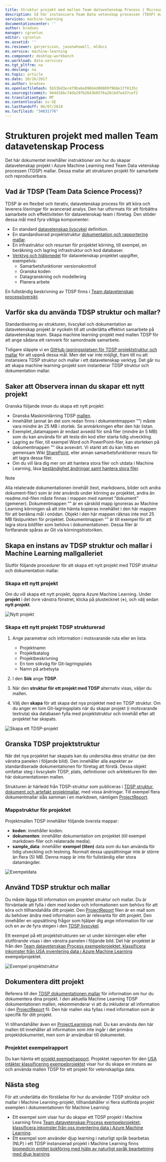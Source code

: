 ```yaml
---
title: Struktur projekt med mallen Team datavetenskap Process | Microsoft Docs
description: Så här instansiera Team Data vetenskap processen (TDSP) mallar i Azure Machine Learning struktur projekt för samarbete
services: machine-learning
documentationcenter: ''
author: bradsev
manager: cgronlun
editor: cgronlun
ms.assetid: ''
ms.reviewer: garyericson, jasonwhowell, mldocs
ms.service: machine-learning
ms.component: desktop-workbench
ms.workload: data-services
ms.tgt_pltfrm: na
ms.devlang: na
ms.topic: article
ms.date: 10/16/2017
ms.author: bradsev
ms.openlocfilehash: 5b53bd3ec479ba6e096b4d00089f968e37f0135c
ms.sourcegitcommit: 944d16bc74de29fb2643b0576a20cbd7e437cef2
ms.translationtype: MT
ms.contentlocale: sv-SE
ms.lasthandoff: 06/07/2018
ms.locfileid: "34831776"
---
```

# <a name="structure-projects-with-the-team-data-science-process-template"></a>Strukturen projekt med mallen Team datavetenskap Process

Det här dokumentet innehåller instruktioner om hur du skapar datavetenskap projekt i Azure Machine Learning med Team Data vetenskap processen (TDSP) mallar. Dessa mallar att strukturen projekt för samarbete och reproducerbara. 


## <a name="what-is-the-team-data-science-process"></a>Vad är TDSP (Team Data Science Process)?
TDSP är en flexibel och iterativ, datavetenskap process för att köra och leverera lösningar för avancerad analys. Den har utformats för att förbättra samarbete och effektiviteten för datavetenskap team i företag. Den stöder dessa mål med fyra viktiga komponenter:

   * En standard [datavetenskap livscykel](../team-data-science-process/lifecycle.md) definition.
   * En standardiserad projektstruktur [dokumentation och rapportering mallar](https://github.com/Azure/Azure-TDSP-ProjectTemplate).
   * En infrastruktur och resurser för projektet körning, till exempel, en beräkning och lagring infrastruktur och kod databaser.
   * [Verktyg och hjälpmedel](https://github.com/Azure/Azure-TDSP-Utilities) för datavetenskap projektet uppgifter, exempelvis:
      - Samarbetsfunktioner versionskontroll
      - Granska koden
      - Datagranskning och modellering
      - Planera arbete

En fullständig beskrivning av TDSP finns i [Team datavetenskap processöversikt](../team-data-science-process/overview.md).

## <a name="why-should-you-use-the-tdsp-structure-and-templates"></a>Varför ska du använda TDSP struktur och mallar?
Standardisering av strukturen, livscykel och dokumentation av datavetenskap projekt är nyckeln till att underlätta effektivt samarbete på datavetenskap team. Skapa machine learning-projekt med mallen TDSP för att ange sådana ett ramverk för samordnade samarbete.

Tidigare släppte vi en [GitHub-lagringsplatsen för TDSP projektstruktur och mallar](https://github.com/Azure/Azure-TDSP-ProjectTemplate) för att uppnå dessa mål. Men det var inte möjligt, fram till nu att instansiera TDSP struktur och mallar i ett datavetenskap verktyg. Det går nu att skapa machine learning-projekt som instantierar TDSP struktur och dokumentation mallar. 

## <a name="things-to-note-before-creating-a-new-project"></a>Saker att Observera innan du skapar ett nytt projekt
Granska följande *innan* du skapa ett nytt projekt:
* Granska Maskininlärning TDSP [mallen](https://aka.ms/tdspamlgithubrepo).
* Innehållet (annat än det som redan finns i dokumentmappen ””) måste vara mindre än 25 MB i storlek. Se anmärkningen efter den här listan.
* Exemplet\_datamappen är endast avsedd för små filer (mindre än 5 MB) som du kan använda för att testa din kod eller starta tidig utveckling.
* Lagring av filer, till exempel Word och PowerPoint-filer, kan storleken på dokumentmappen ”” öka avsevärt. Vi starkt att du kan hitta en gemensam Wiki [SharePoint](https://products.office.com/en-us/sharepoint/collaboration), eller annan samarbetsfunktioner resurs för att lagra dessa filer.
* Om du vill lära dig mer om att hantera stora filer och utdata i Machine Learning, läsa [beständighet ändringar samt hantera stora filer](http://aka.ms/aml-largefiles).

> [!NOTE]
> Alla relaterade dokumentationen innehåll (text, markdowns, bilder och andra dokument-filer) som är *inte* används under körning av projektet, andra än readme.md-filen måste finnas i mappen med namnet ”dokument” (gemener). Dokumentmappen ”” är en särskild mapp ignoreras av Machine Learning körningen så att inte hämta kopieras innehållet i den här mappen för att beräkna mål i onödan. Objekt i den här mappen räknas inte mot 25 MB fästpunkten för projektet. Dokumentmappen ”” är till exempel för att lagra stora bildfiler som behövs i dokumentationen. Dessa filer är fortfarande spåras av Git via körningshistoriken. 

## <a name="instantiate-the-tdsp-structure-and-templates-from-the-machine-learning-template-gallery"></a>Skapa en instans av TDSP struktur och mallar i Machine Learning mallgalleriet
Slutför följande procedurer för att skapa ett nytt projekt med TDSP struktur och dokumentation mallar.

### <a name="create-a-new-project"></a>Skapa ett nytt projekt
Om du vill skapa ett nytt projekt, öppna Azure Machine Learning. Under **projekt** i det övre vänstra fönstret, klicka på plustecknet (**+**), och välj sedan **nytt projekt**.

![Nytt projekt](./media/how-to-use-tdsp-in-azure-ml/instantiation-1.png)


### <a name="create-a-new-tdsp-structured-project"></a>Skapa ett nytt projekt TDSP strukturerad
   1. Ange parametrar och information i motsvarande ruta eller en lista:

      - Projektnamn
      - Projektkatalog
      - Projektbeskrivning
      - En tom sökväg för Git-lagringsplats
      - Namn på arbetsyta

   2. I den **Sök** ange **TDSP**. 
   3. När den **struktur för ett projekt med TDSP** alternativ visas, väljer du mallen. 
   4. Välj den **skapa** för att skapa det nya projektet med en TDSP struktur. Om du anger en tom Git-lagringsplats när du skapar projekt (i motsvarande textruta) ska databasen fylla med projektstruktur och innehåll efter att projektet har skapats.

![Skapa ett TDSP-projekt](./media/how-to-use-tdsp-in-azure-ml/instantiation-2.png)


## <a name="examine-the-tdsp-project-structure"></a>Granska TDSP projektstruktur
När det nya projektet har skapats kan du undersöka dess struktur (se den vänstra panelen i följande bild). Den innehåller alla aspekter av standardiserade dokumentationen för företag att förstå. Dessa objekt omfattar steg i livscykeln TDSP, plats, definitioner och arkitekturen för den här dokumentationen mallen. 

Strukturen är härledd från TDSP-struktur som publiceras i [TDSP struktur, dokument och artefakt projektmallar](https://github.com/Azure/Azure-TDSP-ProjectTemplate), med vissa ändringar. Till exempel flera dokumentmallar slås samman i en markdown, nämligen [ProjectReport](https://aka.ms/tdspamlgithubrepoprojectreport). 

### <a name="project-folder-structure"></a>Mappstruktur för projektet
Projektmallen TDSP innehåller följande översta mappar:
   - **koden**: innehåller koden.
   - **dokumenten**: innehåller dokumentation om projektet (till exempel markdown-filer och relaterade media).
   - **sample_data**: innehåller **exempel (liten)** data som du kan använda för tidig utveckling och testning. Normalt dessa uppsättningar inte är större än flera (5) MB. Denna mapp är inte för fullständig eller stora datamängder.

![Exempeldata](./media/how-to-use-tdsp-in-azure-ml/instantiation-3.png)


## <a name="use-the-tdsp-structure-and-templates"></a>Använd TDSP struktur och mallar
Du måste lägga till information om projektet struktur och mallar. Du är förväntade att fylla i dem med koden och informationen som behövs för att köra och tillhandahålla ditt projekt. Den [ProjectReport](https://aka.ms/tdspamlgithubrepoprojectreport) filen är en mall som du behöver ändra med information som är relevanta för ditt projekt. Den innehåller en uppsättning frågor som hjälper dig ange information för var och en av de fyra stegen i den [TDSP livscykel](../team-data-science-process/lifecycle.md).

Ett exempel på ett projektstrukturen ser ut under körningen eller efter slutförande visas i den vänstra panelen i följande bild. Det här projektet är från den [Team datavetenskap Process exempelprojektet: klassificera inkomster från USA inventering data i Azure Machine Learning](https://github.com/Azure/MachineLearningSamples-TDSPUCIAdultIncome) exempelprojektet.

![Exempel projektstruktur](./media/how-to-use-tdsp-in-azure-ml/instantiation-4.png)

## <a name="document-your-project"></a>Dokumentera ditt projekt
Referera till den [TDSP dokumentationen mallar](https://github.com/Azure/Azure-TDSP-ProjectTemplate) för information om hur du dokumentera dina projekt. I den aktuella Machine Learning TDSP dokumentationen mallen, rekommenderar vi att du inkluderar all information i den [ProjectReport](https://aka.ms/tdspamlgithubrepoprojectreport) fil. Den här mallen ska fyllas i med information som är specifik för ditt projekt. 

Vi tillhandahåller även en [ProjectLearnings](https://aka.ms/tdspamlgithubrepoprojectlearnings) mall. Du kan använda den här mallen till innehåller all information som inte ingår i det primära projektdokumentet, men som är användbar till dokumentet. 

### <a name="example-project-report"></a>Projektet exempelrapport
Du kan hämta ett [projekt exempelrapport](https://github.com/Azure/MachineLearningSamples-TDSPUCIAdultIncome/blob/master/docs/deliverable_docs/ProjectReport.md). Projektet rapporten för den [USA intäkter klassificering exempelprojektet](https://github.com/Azure/MachineLearningSamples-TDSPUCIAdultIncome) visar hur du skapa en instans av och använda mallen TDSP för ett projekt för vetenskapliga data.

## <a name="next-steps"></a>Nästa steg
För att underlätta din förståelse för hur du använder TDSP struktur och mallar i Machine Learning-projekt, tillhandahåller vi flera slutförda projekt exemplen i dokumentationen för Machine Learning:

- Ett exempel som visar hur du skapar ett TDSP projekt i Machine Learning finns [Team datavetenskap Process exempelprojektet: klassificera inkomster från oss inventering data i Azure Machine Learning](https://github.com/Azure/MachineLearningSamples-TDSPUCIAdultIncome).
- Ett exempel som använder djup learning i naturligt språk bearbetas (NLP) i ett TDSP instansierad projekt i Machine Learning finns [biomedicin entitet bokföring med hjälp av naturligt språk bearbetning med djup learning](https://github.com/Azure/MachineLearningSamples-BiomedicalEntityExtraction).

